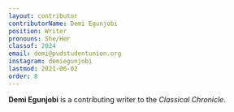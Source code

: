 ```yaml
---
layout: contributor
contributorName: Demi Egunjobi
position: Writer
pronouns: She/Her
classof: 2024
email: demi@pvdstudentunion.org
instagram: demiegunjobi
lastmod: 2021-06-02
order: 8
---
```

**Demi Egunjobi** is a contributing writer to the *Classical Chronicle*.
